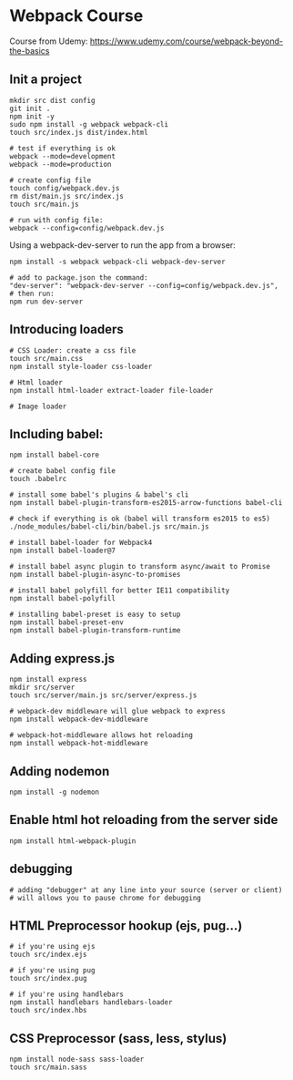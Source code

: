 # Webpack Course

Course from Udemy: https://www.udemy.com/course/webpack-beyond-the-basics

## Init a project
```
mkdir src dist config
git init .
npm init -y
sudo npm install -g webpack webpack-cli
touch src/index.js dist/index.html

# test if everything is ok
webpack --mode=development
webpack --mode=production

# create config file
touch config/webpack.dev.js
rm dist/main.js src/index.js
touch src/main.js

# run with config file:
webpack --config=config/webpack.dev.js

```

Using a webpack-dev-server to run the app from a browser:
```
npm install -s webpack webpack-cli webpack-dev-server

# add to package.json the command:
"dev-server": "webpack-dev-server --config=config/webpack.dev.js",
# then run:
npm run dev-server
```
## Introducing loaders
```
# CSS Loader: create a css file
touch src/main.css
npm install style-loader css-loader

# Html loader
npm install html-loader extract-loader file-loader

# Image loader

```

## Including babel:
```
npm install babel-core

# create babel config file
touch .babelrc

# install some babel's plugins & babel's cli
npm install babel-plugin-transform-es2015-arrow-functions babel-cli

# check if everything is ok (babel will transform es2015 to es5)
./node_modules/babel-cli/bin/babel.js src/main.js

# install babel-loader for Webpack4
npm install babel-loader@7

# install babel async plugin to transform async/await to Promise
npm install babel-plugin-async-to-promises

# install babel polyfill for better IE11 compatibility
npm install babel-polyfill

# installing babel-preset is easy to setup
npm install babel-preset-env
npm install babel-plugin-transform-runtime
```

## Adding express.js
```
npm install express
mkdir src/server
touch src/server/main.js src/server/express.js

# webpack-dev middleware will glue webpack to express
npm install webpack-dev-middleware

# webpack-hot-middleware allows hot reloading
npm install webpack-hot-middleware
```

## Adding nodemon
```
npm install -g nodemon
```

## Enable html hot reloading from the server side
```
npm install html-webpack-plugin
```

## debugging
```
# adding "debugger" at any line into your source (server or client)
# will allows you to pause chrome for debugging
```

## HTML Preprocessor hookup (ejs, pug...)
```
# if you're using ejs
touch src/index.ejs

# if you're using pug
touch src/index.pug

# if you're using handlebars
npm install handlebars handlebars-loader
touch src/index.hbs
```

## CSS Preprocessor (sass, less, stylus)
```
npm install node-sass sass-loader
touch src/main.sass
```
